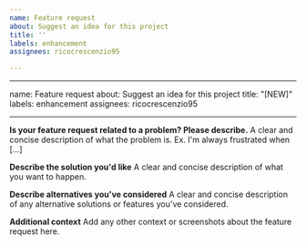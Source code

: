 ```yaml
---
name: Feature request
about: Suggest an idea for this project
title: ''
labels: enhancement
assignees: ricocrescenzio95

---
```


---
name: Feature request
about: Suggest an idea for this project
title: "[NEW]"
labels: enhancement
assignees: ricocrescenzio95

---

**Is your feature request related to a problem? Please describe.**
A clear and concise description of what the problem is. Ex. I'm always frustrated when [...]

**Describe the solution you'd like**
A clear and concise description of what you want to happen.

**Describe alternatives you've considered**
A clear and concise description of any alternative solutions or features you've considered.

**Additional context**
Add any other context or screenshots about the feature request here.

